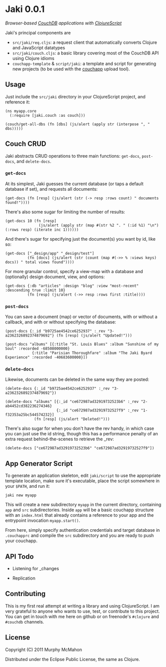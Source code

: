 Jaki 0.0.1
==========
*Browser-based [CouchDB](http://couchdb.apache.org) applications with [ClojureScript](http://github.com/clojure/clojurescript)*

Jaki's principal components are

* `src/jaki/req.cljs`: a request client that automatically converts Clojure and JavaScript datatypes
* `src/jaki/couch.cljs`: a basic library covering most of the CouchDB API using Clojure idioms
* `couchapp-template` & `script/jaki`: a template and script for generating new projects (to be used with the [couchapp](https://github.com/couchapp/couchapp) upload tool).

Usage
-----

Just include the `src/jaki` directory in your ClojureScript project, and reference it:

    (ns myapp.core
	  (:require [jaki.couch :as couch]))

    (couch/get-all-dbs (fn [dbs] (js/alert (apply str (interpose ", " dbs)))))
	
Couch CRUD
----------

Jaki abstracts CRUD operations to three main functions: `get-docs`, `post-docs`, and `delete-docs`.

### `get-docs`

At its simplest, Jaki guesses the current database (or taps a default database if set), and requests all documents:

    (get-docs (fn [resp] (js/alert (str (-> resp :rows count) " documents found!"))))

There's also some sugar for limiting the number of results:

    (get-docs 10 (fn [resp] 
	               (js/alert (apply str (map #(str %2 ". " (:id %1) "\n") (:rows resp) (iterate inc 1))))))

And there's sugar for specifying just the document(s) you want by id, like so:

    (get-docs ["_design/app" "_design/test"]
	          (fn [docs] (js/alert (str (count (map #(->> % :views keys) docs)) " total views found"))))

For more granular control, specify a view-map with a database and (optionally) design document, view, and options:

    (get-docs {:db "articles" :design "blog" :view "most-recent" :descending true :limit 10}
	          (fn [resp] (js/alert (->> resp :rows first :title))))

### `post-docs`

You can save a document (map) or vector of documents, with or without a callback, and with or 
without specifying the database:

    (post-docs {:_id "b9725ae4542ce6252937" :_rev "3-a2362326892374879692"} (fn [resp] (js/alert "Updated!")))

    (post-docs "albums" [{:title "St. Louis Blues" :album "Sunshine of my Soul" :recorded -68508000000}
	            {:title "Parisian Thoroughfare" :album "The Jaki Byard Experience" :recorded -40683600000}])

### `delete-docs`

Likewise, documents can be deleted in the same way they are posted:

    (delete-docs {:_id "b9725ae4542ce6252937" :_rev "3-a2362326892374879692"})
	
	(delete-docs "albums" [{:_id "ce672987ad32919732523b6" :_rev "2-ab4452cd382236274346}
	                       {:_id "ce672987ad32919732527f9" :_rev "1-f32353a25bc544574232}]
	             (fn [resp] (js/alert "Deleted!")))

There's also sugar for when you don't have the rev handy, in which case you can just use the
id string, though this has a performance penalty of an extra request behind-the-scenes to retrieve
the _rev:

    (delete-docs ["ce672987ad32919732523b6" "ce672987ad32919732527f9"])

App Generator Script
--------------------

To generate an application skeleton, edit `jaki/script` to use the appropriate template location, make sure it's executable,
place the script somewhere in your `$PATH`, and run it:

    jaki new myapp

This will create a new subdirectory `myapp` in the current directory, containing `app` and `src` subdirectories. Inside `app`
will be a basic couchapp structure with an `index.html` that already contains a reference to your app and the entrypoint invocation
`myapp.start()`.

From here, simply specify authentication credentials and target database in `.couchapprc` and compile the `src` subdirectory
and you are ready to push your couchapp.


API Todo
--------

- Listening for _changes

- Replication

Contributing
------------

This is my first real attempt at writing a library and using ClojureScript. I am very grateful to anyone who wants to use, test,
or contribute to this project. You can get in touch with me here on github or on freenode's `#clojure` and `#couchdb` channels.


License
-------

Copyright (C) 2011 Murphy McMahon

Distributed under the Eclipse Public License, the same as Clojure.
